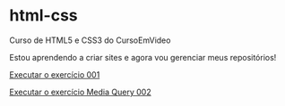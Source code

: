 # html-css
 Curso de HTML5 e CSS3 do CursoEmVideo

 Estou aprendendo a criar sites e agora vou gerenciar meus repositórios!

 <a href="https://murillogodoy.github.io/html-css/exercicios/ex001/index.html">Executar o exercício 001</a>

 <a href="https://murillogodoy.github.io/html-css/exercicios/ex026/mq002/index.html">Executar o exercício Media Query 002</a>
